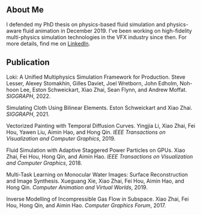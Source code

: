 ## About Me

I defended my PhD thesis on physics-based fluid simulation and physics-aware fluid animation in December 2019. I've been working on high-fidelity multi-physics simulation technologies in the VFX industry since then. For more details, find me on [LinkedIn](https://www.linkedin.com/in/zhai-xiao/).

## Publication

Loki: A Unified Multiphysics Simulation Framework for Production. Steve Lesser, Alexey Stomakhin, Gilles Daviet, Joel Wretborn, John Edholm, Noh-hoon Lee, Eston Schweickart, Xiao Zhai, Sean Flynn, and Andrew Moffat. *SIGGRAPH*, 2022.

Simulating Cloth Using Bilinear Elements. Eston Schweickart and Xiao Zhai. *SIGGRAPH*, 2021.

Vectorized Painting with Temporal Diffusion Curves. Yingjia Li, Xiao Zhai, Fei Hou, Yawen Liu, Aimin Hao, and Hong Qin. *IEEE Transactions on Visualization and Computer Graphics*, 2019.

Fluid Simulation with Adaptive Staggered Power Particles on GPUs. Xiao Zhai, Fei Hou, Hong Qin, and Aimin Hao. *IEEE Transactions on Visualization and Computer Graphics*, 2018.

Multi-Task Learning on Monocular Water Images: Surface Reconstruction and Image Synthesis. Xueguang Xie, Xiao Zhai, Fei Hou, Aimin Hao, and Hong Qin. *Computer Animation and Virtual Worlds*, 2019.

Inverse Modelling of Incompressible Gas Flow in Subspace. Xiao Zhai, Fei Hou, Hong Qin, and Aimin Hao. *Computer Graphics Forum*, 2017.
